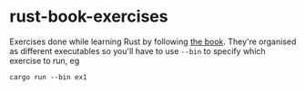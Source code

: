 # rust-book-exercises

Exercises done while learning Rust by following [the book](https://doc.rust-lang.org/book/).
They're organised as different executables so you'll have to use `--bin` to specify which exercise to run, eg

```
cargo run --bin ex1
```

